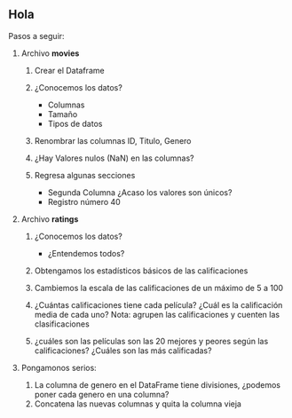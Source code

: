 ## Hola

Pasos a seguir: 

1. Archivo **movies** 

    1. Crear el Dataframe  

    2. ¿Conocemos los datos?
        - Columnas
        - Tamaño 
        - Tipos de datos
    
    3. Renombrar las columnas ID, Titulo, Genero

    4. ¿Hay Valores nulos (NaN) en las columnas?
    
    5. Regresa algunas secciones
        - Segunda Columna ¿Acaso los valores son únicos?
        - Registro número 40
   
2. Archivo **ratings**

    1. ¿Conocemos los datos? 
        - ¿Entendemos todos?
    
    2. Obtengamos los estadísticos básicos de las calificaciones 
    
    3. Cambiemos la escala de las calificaciones de un máximo de 5 a 100
    
    4. ¿Cuántas calificaciones tiene cada película? ¿Cuál es la calificación media de cada uno? 
        Nota: agrupen las calificaciones y cuenten las clasificaciones 
    
    5. ¿cuáles son las películas son las 20 mejores  y peores según las calificaciones? ¿Cuáles son las más calificadas? 

3. Pongamonos serios: 
    
    1. La columna de genero en el DataFrame tiene divisiones, ¿podemos poner cada genero en una columna? 
    2. Concatena las nuevas columnas y quita la columna vieja
